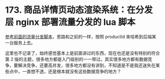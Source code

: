 # 173. 商品详情页动态渲染系统：在分发层 nginx 部署流量分发的 lua 脚本

[参考前面的流量分发脚本](../053.md)，思路和之前的一样，按照 productId 来哈希到后端某一台服务上去。

这里也不记录了，始终感觉基本上是前面讲过的东西，现在也还是没有特别的符合第 2 版的主题，很多地方都是入门级别的一一带过。其实很多地方都有数据竞争，要解决竞争，还要高并发，很多地方都没有讲到，不知道是不是我还迷失在某些点中，一直想不透，还是根本就没有这些数据竞争的地方？


<iframe  height="500px" width="100%" frameborder=0 allowfullscreen="true" :src="$withBase('/ads.html')"></iframe>